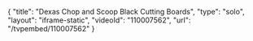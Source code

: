 {
    "title": "Dexas Chop and Scoop Black Cutting Boards",
    "type": "solo",
    "layout": "iframe-static",
    "videoId": "110007562",
    "url": "\/tvpembed\/110007562"
}